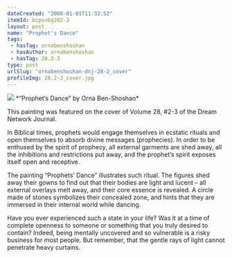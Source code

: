 ```yaml
---
dateCreated: "2008-01-01T11:32:52"
itemId: bcpov6g282-3
layout: post
name: "Prophet's Dance"
tags:
 - hasTag: ornabenshoshan
 - hasAuthor: ornabenshoshan
 - hasTag: 28.2-3
type: post
urlSlug: "ornabenshoshan-dnj-28-2_cover"
profileImg: 28.2-3_cover.jpg
---
```


<img src="../images/28.2-3_cover.jpg" width="auto" height="auto"/>
*“Prophet’s Dance” by Orna Ben-Shoshan*

This painting was featured on the cover of Volume 28, #2-3 of the Dream Network Journal.

In Biblical times, prophets would engage themselves in ecstatic rituals and open themselves to absorb divine messages (prophecies). In order to be enthused by the spirit of prophecy, all external garments are shed away, all the inhibitions and restrictions put away, and the prophet’s spirit exposes itself open and receptive.

The painting “Prophets’ Dance” illustrates such ritual. The figures shed away their gowns to find out that their bodies are light and lucent – all external overlays melt away, and their core essence is revealed. A circle made of stones symbolizes their concealed zone, and hints that they are immersed in their internal world while dancing.

Have you ever experienced such a state in your life? Was it at a time of complete openness to someone or something that you truly desired to contain? Indeed, being mentally uncovered and so vulnerable is a risky business for most people. But remember, that the gentle rays of light cannot penetrate heavy curtains.
